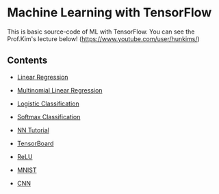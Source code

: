  Machine Learning with TensorFlow
============
This is basic source-code of ML with TensorFlow.
You can see the Prof.Kim's lecture below!
(https://www.youtube.com/user/hunkims/)

## Contents
+ [Linear Regression](https://github.com/gicheonkang/MachineLearning/tree/master/2.%20Linear%20Regression)
* [Multinomial Linear Regression](https://github.com/gicheonkang/MachineLearning/tree/master/3.%20Linear%20Regression(multi))
- [Logistic Classification](https://github.com/gicheonkang/MachineLearning/tree/master/4.%20Logistic%20Classification)
+ [Softmax Classification](https://github.com/gicheonkang/MachineLearning/tree/master/5.%20Softmax%20Classification)
* [NN Tutorial](https://github.com/gicheonkang/MachineLearning/tree/master/6.%20NN%20Tutorial)
- [TensorBoard](https://github.com/gicheonkang/MachineLearning/tree/master/7.%20TensorBoard)
+ [ReLU](https://github.com/gicheonkang/MachineLearning/tree/master/8.%20ReLU)
* [MNIST](https://github.com/gicheonkang/MachineLearning/tree/master/9.%20MNIST(basic))
- [CNN](https://github.com/gicheonkang/MachineLearning/tree/master/10.%20CNN(MNIST))
